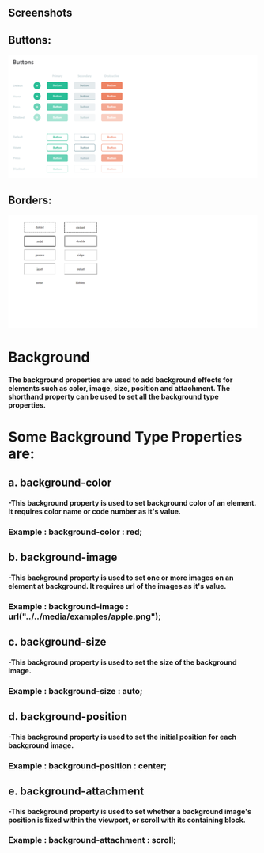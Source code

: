 ## Screenshots
## Buttons:
![App Screenshot](./Buttons.png)

## Borders:
![App Screenshot](./Borders.png)

# Background
#### The background properties are used to add background effects for elements such as color, image, size, position and attachment. The shorthand property can be used to set all the background type properties.

# Some Background Type Properties are:

## a. background-color  
#### -This background property is used to set background color of an element. It requires color name or code number as it's value.  
###  Example : background-color : red;
  
  
## b. background-image
####  -This background property is used to set one or more images on an element at background. It requires url of the images as it's value.
###  Example : background-image : url("../../media/examples/apple.png");

## c. background-size
####  -This background property is used to set the size of the background image.
###  Example : background-size : auto;

## d. background-position
####  -This background property is used to set the initial position for each background image.
###  Example : background-position : center;
            
## e. background-attachment
####  -This background property is used to set whether a background image's position is fixed within the viewport, or scroll with its containing block.
###  Example : background-attachment : scroll;